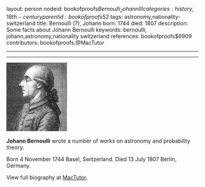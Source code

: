 layout: person
nodeid: bookofproofs$Bernoulli_JohannIII
categories: history,18th-century
parentid: bookofproofs$52
tags: astronomy,nationality-switzerland
title: Bernoulli (7), Johann
born: 1744
died: 1807
description: Some facts about Johann Bernoulli
keywords: bernoulli, johann,astronomy,nationality switzerland
references: bookofproofs$6909
contributors: bookofproofs,@MacTutor

---


---

![Bernoulli_Johann(III).jpg](https://github.com/bookofproofs/bookofproofs.github.io/blob/main/_sources/_assets/images/portraits/Bernoulli_Johann(III).jpg?raw=true)

**Johann Bernoulli** wrote a number of works on astronomy and probability theory.

Born 4 November 1744 Basel, Switzerland. Died 13 July 1807 Berlin, Germany.


View full biography at [MacTutor](https://mathshistory.st-andrews.ac.uk/Biographies/Bernoulli_Johann(III)/).